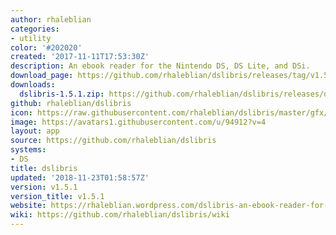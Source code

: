 ```yaml
---
author: rhaleblian
categories:
- utility
color: '#202020'
created: '2017-11-11T17:53:30Z'
description: An ebook reader for the Nintendo DS, DS Lite, and DSi.
download_page: https://github.com/rhaleblian/dslibris/releases/tag/v1.5.1
downloads:
  dslibris-1.5.1.zip: https://github.com/rhaleblian/dslibris/releases/download/v1.5.1/dslibris-1.5.1.zip
github: rhaleblian/dslibris
icon: https://raw.githubusercontent.com/rhaleblian/dslibris/master/gfx/icon.bmp
image: https://avatars1.githubusercontent.com/u/94912?v=4
layout: app
source: https://github.com/rhaleblian/dslibris
systems:
- DS
title: dslibris
updated: '2018-11-23T01:58:57Z'
version: v1.5.1
version_title: v1.5.1
website: https://rhaleblian.wordpress.com/dslibris-an-ebook-reader-for-the-nintendo-ds/
wiki: https://github.com/rhaleblian/dslibris/wiki
---
```

